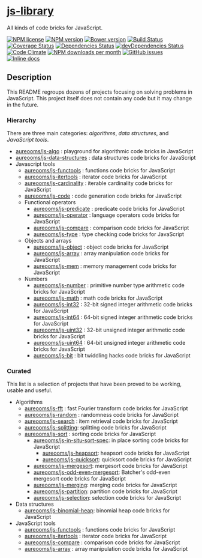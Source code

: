 [js-library](http://aureooms.github.io/js-library)
==

All kinds of code bricks for JavaScript.

[![NPM license](http://img.shields.io/npm/l/aureooms-js-library.svg?style=flat)](https://raw.githubusercontent.com/aureooms/js-library/master/LICENSE)
[![NPM version](http://img.shields.io/npm/v/aureooms-js-library.svg?style=flat)](https://www.npmjs.org/package/aureooms-js-library)
[![Bower version](http://img.shields.io/bower/v/aureooms-js-library.svg?style=flat)](http://bower.io/search/?q=aureooms-js-library)
[![Build Status](http://img.shields.io/travis/aureooms/js-library.svg?style=flat)](https://travis-ci.org/aureooms/js-library)
[![Coverage Status](http://img.shields.io/coveralls/aureooms/js-library.svg?style=flat)](https://coveralls.io/r/aureooms/js-library)
[![Dependencies Status](http://img.shields.io/david/aureooms/js-library.svg?style=flat)](https://david-dm.org/aureooms/js-library#info=dependencies)
[![devDependencies Status](http://img.shields.io/david/dev/aureooms/js-library.svg?style=flat)](https://david-dm.org/aureooms/js-library#info=devDependencies)
[![Code Climate](http://img.shields.io/codeclimate/github/aureooms/js-library.svg?style=flat)](https://codeclimate.com/github/aureooms/js-library)
[![NPM downloads per month](http://img.shields.io/npm/dm/aureooms-js-library.svg?style=flat)](https://www.npmjs.org/package/aureooms-js-library)
[![GitHub issues](http://img.shields.io/github/issues/aureooms/js-library.svg?style=flat)](https://github.com/aureooms/js-library/issues)
[![Inline docs](http://inch-ci.org/github/aureooms/js-library.svg?branch=master&style=shields)](http://inch-ci.org/github/aureooms/js-library)

## Description

This README regroups dozens of projects focusing on solving problems in JavaScript. This project itself does not contain any code but it may change in the future.

### Hierarchy

There are three main categories: *algorithms*, *data structures*, and *JavaScript tools*.

- [aureooms/js-algo](https://github.com/aureooms/js-algo) : playground for algorithmic code bricks in JavaScript
- [aureooms/js-data-structures](https://github.com/aureooms/js-data-structures) : data structures code bricks for JavaScript
- Javascript tools
  - [aureooms/js-functools](https://github.com/aureooms/js-functools) : functions code bricks for JavaScript
  - [aureooms/js-itertools](https://github.com/aureooms/js-itertools) : iterator code bricks for JavaScript
  - [aureooms/js-cardinality](https://github.com/aureooms/js-cardinality) : iterable cardinality code bricks for JavaScript
  - [aureooms/js-code](https://github.com/aureooms/js-code) : code generation code bricks for JavaScript
  - Functional operators
    - [aureooms/js-predicate](https://github.com/aureooms/js-predicate) : predicate code bricks for JavaScript
    - [aureooms/js-operator](https://github.com/aureooms/js-operator) : language operators code bricks for JavaScript
    - [aureooms/js-compare](https://github.com/aureooms/js-compare) : comparison code bricks for JavaScript
    - [aureooms/js-type](https://github.com/aureooms/js-type) : type checking code bricks for JavaScript
  - Objects and arrays
    - [aureooms/js-object](https://github.com/aureooms/js-object) : object code bricks for JavaScript
    - [aureooms/js-array](https://github.com/aureooms/js-array) : array manipulation code bricks for JavaScript
    - [aureooms/js-mem](https://github.com/aureooms/js-mem) : memory management code bricks for JavaScript
  - Numbers
    - [aureooms/js-number](https://github.com/aureooms/js-number) : primitive number type arithmetic code bricks for JavaScript
    - [aureooms/js-math](https://github.com/aureooms/js-math) : math code bricks for JavaScript
    - [aureooms/js-int32](https://github.com/aureooms/js-int32) : 32-bit signed integer arithmetic code bricks for JavaScript
    - [aureooms/js-int64](https://github.com/aureooms/js-int64) : 64-bit signed integer arithmetic code bricks for JavaScript
    - [aureooms/js-uint32](https://github.com/aureooms/js-uint32) : 32-bit unsigned integer arithmetic code bricks for JavaScript
    - [aureooms/js-uint64](https://github.com/aureooms/js-uint64) : 64-bit unsigned integer arithmetic code bricks for JavaScript
    - [aureooms/js-bit](https://github.com/aureooms/js-bit) : bit twiddling hacks code bricks for JavaScript

### Curated

This list is a selection of projects that have been proved to be working, usable and useful.

  - Algorithms
    - [aureooms/js-fft](https://github.com/aureooms/js-fft) : fast Fourier transform code bricks for JavaScript
    - [aureooms/js-random](https://github.com/aureooms/js-random) : randomness code bricks for JavaScript
    - [aureooms/js-search](https://github.com/aureooms/js-search) : item retrieval code bricks for JavaScript
    - [aureooms/js-splitting](https://github.com/aureooms/js-splitting): splitting code bricks for JavaScript
    - [aureooms/js-sort](https://github.com/aureooms/js-sort) : sorting code bricks for JavaScript
      - [aureooms/js-in-situ-sort-spec](https://github.com/aureooms/js-in-situ-sort-spec): in place sorting code bricks for JavaScript
        - [aureooms/js-heapsort](https://github.com/aureooms/js-heapsort): heapsort code bricks for JavaScript
        - [aureooms/js-quicksort](https://github.com/aureooms/js-quicksort): quicksort code bricks for JavaScript
      - [aureooms/js-mergesort](https://github.com/aureooms/js-mergesort): mergesort code bricks for JavaScript
      - [aureooms/js-odd-even-mergesort](https://github.com/aureooms/js-odd-even-mergesort): Batcher's odd-even mergesort code bricks for JavaScript
      - [aureooms/js-merging](https://github.com/aureooms/js-merging): merging code bricks for JavaScript
      - [aureooms/js-partition](https://github.com/aureooms/js-partition): partition code bricks for JavaScript
      - [aureooms/js-selection](https://github.com/aureooms/js-selection): selection code bricks for JavaScript
  - Data structures
    - [aureooms/js-binomial-heap](https://github.com/aureooms/js-binomial-heap): binomial heap code bricks for JavaScript
  - JavaScript tools
    - [aureooms/js-functools](https://github.com/aureooms/js-functools) : functions code bricks for JavaScript
    - [aureooms/js-itertools](https://github.com/aureooms/js-itertools) : iterator code bricks for JavaScript
    - [aureooms/js-compare](https://github.com/aureooms/js-compare) : comparison code bricks for JavaScript
    - [aureooms/js-array](https://github.com/aureooms/js-array) : array manipulation code bricks for JavaScript
